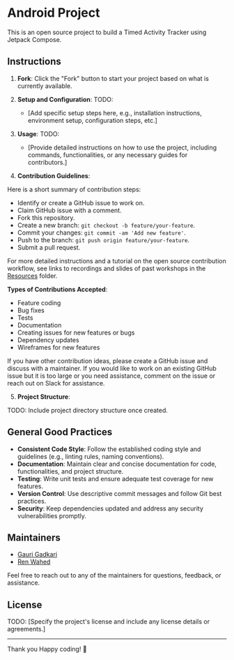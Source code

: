 # Android Project
This is an open source project to build a Timed Activity Tracker using Jetpack Compose.

## Instructions

1. **Fork**: Click the "Fork" button to start your project based on what is currently available.

2. **Setup and Configuration**:
TODO:
   - [Add specific setup steps here, e.g., installation instructions, environment setup, configuration steps, etc.]

3. **Usage**:
TODO:
   - [Provide detailed instructions on how to use the project, including commands, functionalities, or any necessary guides for contributors.]

4. **Contribution Guidelines**:

  Here is a short summary of contribution steps:
   - Identify or create a GitHub issue to work on.
   - Claim GitHub issue with a comment.
   - Fork this repository.
   - Create a new branch: `git checkout -b feature/your-feature`.
   - Commit your changes: `git commit -am 'Add new feature'`.
   - Push to the branch: `git push origin feature/your-feature`.
   - Submit a pull request.

  For more detailed instructions and a tutorial on the open source contribution workflow, see links to recordings and slides of past workshops in the [Resources](/coding-projects/resources/) folder.

  **Types of Contributions Accepted**:
   - Feature coding
   - Bug fixes
   - Tests
   - Documentation
   - Creating issues for new features or bugs
   - Dependency updates
   - Wireframes for new features
  
  If you have other contribution ideas, please create a GitHub issue and discuss with a maintainer. If you would like to work on an existing GitHub issue but it is too large or you need assistance, comment on the issue or reach out on Slack for assistance.

5. **Project Structure**:

TODO: Include project directory structure once created.

## General Good Practices

- **Consistent Code Style**: Follow the established coding style and guidelines (e.g., linting rules, naming conventions).
- **Documentation**: Maintain clear and concise documentation for code, functionalities, and project structure.
- **Testing**: Write unit tests and ensure adequate test coverage for new features.
- **Version Control**: Use descriptive commit messages and follow Git best practices.
- **Security**: Keep dependencies updated and address any security vulnerabilities promptly.

## Maintainers

- [Gauri Gadkari](https://github.com/gaurigadkari)
- [Ren Wahed](https://github.com/renweview)

Feel free to reach out to any of the maintainers for questions, feedback, or assistance.

## License

TODO:
[Specify the project's license and include any license details or agreements.]

---

Thank you Happy coding! 🚀
